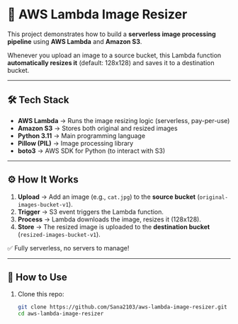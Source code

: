 # 📸 AWS Lambda Image Resizer

This project demonstrates how to build a **serverless image processing pipeline** using **AWS Lambda** and **Amazon S3**.  

Whenever you upload an image to a source bucket, this Lambda function **automatically resizes it** (default: 128x128) and saves it to a destination bucket.  

---

## 🛠 Tech Stack
- **AWS Lambda** → Runs the image resizing logic (serverless, pay-per-use)  
- **Amazon S3** → Stores both original and resized images  
- **Python 3.11** → Main programming language  
- **Pillow (PIL)** → Image processing library  
- **boto3** → AWS SDK for Python (to interact with S3)  

---

## ⚙️ How It Works
1. **Upload** → Add an image (e.g., `cat.jpg`) to the **source bucket** (`original-images-bucket-v1`).  
2. **Trigger** → S3 event triggers the Lambda function.  
3. **Process** → Lambda downloads the image, resizes it (128x128).  
4. **Store** → The resized image is uploaded to the **destination bucket** (`resized-images-bucket-v1`).  

✅ Fully serverless, no servers to manage!  

---

## 🚀 How to Use
1. Clone this repo:  
   ```bash
   git clone https://github.com/Sana2103/aws-lambda-image-resizer.git
   cd aws-lambda-image-resizer
